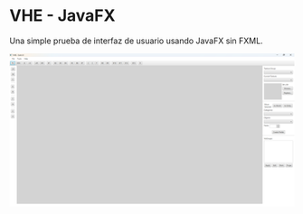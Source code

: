 # VHE - JavaFX

Una simple prueba de interfaz de usuario usando JavaFX sin FXML.

![](/docs/UI-starting.png)